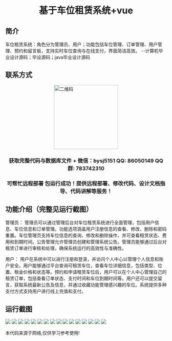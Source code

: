 <p><h1 align="center">基于车位租赁系统+vue</h1></p>

## 简介
车位租赁系统：角色分为管理员、用户；功能包括车位管理、订单管理、用户管理、预约和留言板，支持实时车位查询与在线支付，界面简洁高效。    --计算机毕业设计源码；毕设源码；java毕业设计源码


## 联系方式
<img src="https://bs-1329754181.cos.ap-shanghai.myqcloud.com/wx.jpg" alt="二维码" style="display: block; margin: 0 auto;" width="200px">
<p><h3 align="center">获取完整代码与数据库文件 + 微信：bysj5151 QQ: 86050149 QQ群: 783742310</h3></p>
<p><h3 align="center">可帮忙远程部署 包运行成功！提供远程部署、修改代码、设计文档指导、代码讲解等服务！</h3></p>

## 功能介绍（完整见运行截图）
管理员： 管理员可以通过管理后台对车位租赁系统进行全面管理，包括用户信息、车位信息和订单管理。功能选项涵盖用户注册信息的查看、修改、删除和密码重置。车位管理页支持车位信息的查询、修改和删除操作，并可查看租赁状态、费用和到期时间。公告管理允许管理员创建和管理系统公告。管理员能够通过后台对租赁订单进行审核和处理，确保系统运行的高效性与准确性。

用户： 用户在系统中可以进行注册和登录，并访问个人中心以管理个人信息和账户安全。用户能够通过平台查询可租赁车位，查看车位详细信息，包括类型、位置、租金价格和状态等。预约和申请租赁车位后，用户可以在个人中心管理自己的租赁订单，包括查看订单状态、支付时间和车位到期时间等。用户还可以提交留言，获取系统最新公告及信息，并通过收藏功能管理感兴趣的车位。系统提供多种支付方式支持用户进行线上充值和支付。


## 运行截图
![](https://bs-1329754181.cos.ap-shanghai.myqcloud.com/ssm/ParkingRentalSystem/img/001.jpg)
![](https://bs-1329754181.cos.ap-shanghai.myqcloud.com/ssm/ParkingRentalSystem/img/002.jpg)
![](https://bs-1329754181.cos.ap-shanghai.myqcloud.com/ssm/ParkingRentalSystem/img/003.jpg)
![](https://bs-1329754181.cos.ap-shanghai.myqcloud.com/ssm/ParkingRentalSystem/img/004.jpg)
![](https://bs-1329754181.cos.ap-shanghai.myqcloud.com/ssm/ParkingRentalSystem/img/005.jpg)
![](https://bs-1329754181.cos.ap-shanghai.myqcloud.com/ssm/ParkingRentalSystem/img/006.jpg)
![](https://bs-1329754181.cos.ap-shanghai.myqcloud.com/ssm/ParkingRentalSystem/img/007.jpg)
![](https://bs-1329754181.cos.ap-shanghai.myqcloud.com/ssm/ParkingRentalSystem/img/008.jpg)
![](https://bs-1329754181.cos.ap-shanghai.myqcloud.com/ssm/ParkingRentalSystem/img/009.jpg)
![](https://bs-1329754181.cos.ap-shanghai.myqcloud.com/ssm/ParkingRentalSystem/img/010.jpg)
![](https://bs-1329754181.cos.ap-shanghai.myqcloud.com/ssm/ParkingRentalSystem/img/011.jpg)
![](https://bs-1329754181.cos.ap-shanghai.myqcloud.com/ssm/ParkingRentalSystem/img/012.jpg)
![](https://bs-1329754181.cos.ap-shanghai.myqcloud.com/ssm/ParkingRentalSystem/img/013.jpg)
![](https://bs-1329754181.cos.ap-shanghai.myqcloud.com/ssm/ParkingRentalSystem/img/014.jpg)
![](https://bs-1329754181.cos.ap-shanghai.myqcloud.com/ssm/ParkingRentalSystem/img/015.jpg)
![](https://bs-1329754181.cos.ap-shanghai.myqcloud.com/ssm/ParkingRentalSystem/img/016.jpg)

<p>本代码来源于网络,仅供学习参考使用!</p>
